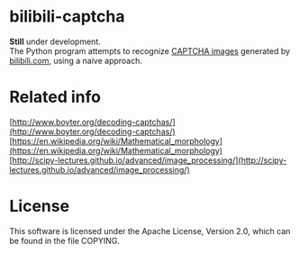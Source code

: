 # bilibili-captcha
**Still** under development.   
The Python program attempts to recognize [CAPTCHA images](http://www.bilibili.com/captcha) generated by [bilibili.com](http://www.bilibili.com/), using a naive approach.  
# Related info
[http://www.boyter.org/decoding-captchas/](http://www.boyter.org/decoding-captchas/)  
[https://en.wikipedia.org/wiki/Mathematical_morphology](https://en.wikipedia.org/wiki/Mathematical_morphology)  
[http://scipy-lectures.github.io/advanced/image_processing/](http://scipy-lectures.github.io/advanced/image_processing/)  
# License
This software is licensed under the Apache License, Version 2.0, which can be found in the file COPYING.  
